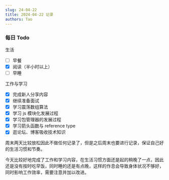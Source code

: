 ```yaml
---
slug: 24-04-22
title: 2024-04-22 记录
authors: Tao
---
```


### 每日 Todo

生活

- [ ] 早餐
- [x] 阅读（半小时以上）
- [ ] 早睡

工作与学习

- [x] 完成新人分享内容
- [x] 继续准备面试
- [x] 学习震荡数组算法
- [x] 学习 js 模块化发展过程
- [x] 学习包管理器的发展过程
- [x] 学习箭头函数与 reference type
- [x] 逛论坛、博客吸收技术知识

<!-- truncate -->

周末两天比较放松因此不做任何记录了，但是之后周末也要进行记录，保证自己好的生活习惯和节奏。

今天比较好地完成了工作和学习内容，在生活习惯方面还是起的稍晚了一点，因此还是没有按时吃早饭，同时睡的还是有点晚，这样的作息会导致身体状况不够好，同时影响工作效率，需要注意并加以改进。
